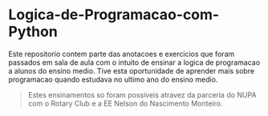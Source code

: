 # Logica-de-Programacao-com-Python

Este repositorio contem parte das anotacoes e exercicios que foram passados em sala de aula com o intuito de ensinar a logica de programacao a alunos do ensino medio. Tive esta oportunidade de aprender mais sobre programacao quando estudava no ultimo ano do ensino medio.  


> Estes ensinamentos so foram possiveis atravez da parceria do NUPA com o Rotary Club e a EE Nelson do Nascimento Monteiro.
